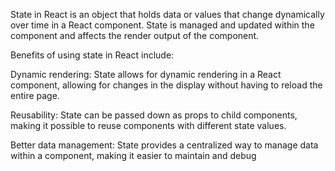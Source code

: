 State in React is an object that holds data or values that change dynamically over time in a React component. State is managed and updated within the component and affects the render output of the component.

Benefits of using state in React include:

Dynamic rendering: State allows for dynamic rendering in a React component, allowing for changes in the display without having to reload the entire page.

Reusability: State can be passed down as props to child components, making it possible to reuse components with different state values.

Better data management: State provides a centralized way to manage data within a component, making it easier to maintain and debug